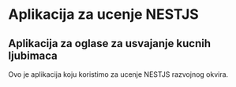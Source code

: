 # Aplikacija za ucenje NESTJS

## Aplikacija za oglase za usvajanje kucnih ljubimaca

Ovo je aplikacija koju koristimo za ucenje NESTJS razvojnog okvira.
